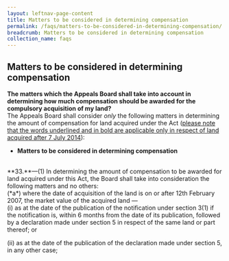 ```yaml
---
layout: leftnav-page-content
title: Matters to be considered in determining compensation
permalink: /faqs/matters-to-be-considered-in-determining-compensation/
breadcrumb: Matters to be considered in determining compensation
collection_name: faqs
---
```


Matters to be considered in determining compensation
---

**The matters which the Appeals Board shall take into account in determining how much compensation should be awarded for the compulsory acquisition of my land?**
<br>
The Appeals Board shall consider *only* the following matters in determining the amount of compensation for land acquired under the Act (<u>please note that the words underlined and in bold are applicable only in respect of land acquired after 7 July 2014</u>):

  * **Matters to be considered in determining compensation**
  <br>
  **33.**—(1)  In determining the amount of compensation to be awarded for land acquired under this Act, the Board shall take into consideration the following matters and no others: <br>
   (*a*)  where the date of acquisition of the land is on or after 12th February 2007, the market value of the acquired land — <br>
     (i)   as at the date of the publication of the notification under section 3(1) if the notification is, within 6 months from the date of its publication, followed by a declaration made under section 5 in respect of the same land or part thereof; or <br>

 

(ii)   as at the date of the publication of the declaration made under section 5, in any other case;


